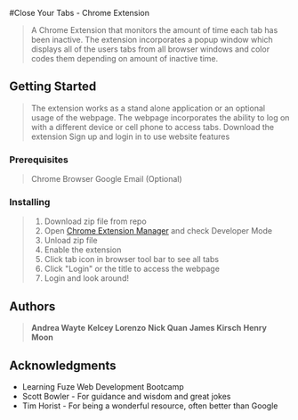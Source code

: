 #Close Your Tabs - Chrome Extension

>A Chrome Extension that monitors the amount of time each tab has been inactive. The extension incorporates a popup window which displays all of the users tabs from all browser windows and color codes them depending on amount of inactive time. 

## Getting Started

>The extension works as a stand alone application or an optional usage of the webpage. The webpage incorporates the ability to log on with a different device or cell phone to access tabs. 
>Download the extension 
>Sign up and login in to use website features

### Prerequisites

>Chrome Browser
>Google Email (Optional)

### Installing

>1. Download zip file from repo
>2. Open [Chrome Extension Manager](chrome://extensions/) and check Developer Mode
>3. Unload zip file
>4. Enable the extension
>5. Click tab icon in browser tool bar to see all tabs
>6. Click "Login" or the title to access the webpage
>7. Login and look around!


## Authors

>**Andrea Wayte** 
>**Kelcey Lorenzo** 
>**Nick Quan** 
>**James Kirsch** 
>**Henry Moon** 


## Acknowledgments

* Learning Fuze Web Development Bootcamp
* Scott Bowler - For guidance and wisdom and great jokes
* Tim Horist - For being a wonderful resource, often better than Google
